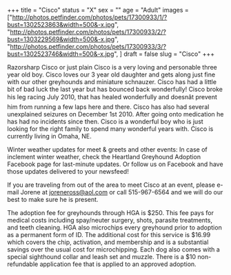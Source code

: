 +++
title = "Cisco"
status = "X"
sex = ""
age = "Adult"
images = ["http://photos.petfinder.com/photos/pets/17300933/1/?bust=1302523863&width=500&-x.jpg",
"http://photos.petfinder.com/photos/pets/17300933/2/?bust=1303229569&width=500&-x.jpg",
"http://photos.petfinder.com/photos/pets/17300933/3/?bust=1302523746&width=500&-x.jpg",
]
draft = false
slug = "Cisco"
+++

Razorsharp Cisco or just plain Cisco is a very loving and personable three year old boy.  Cisco loves our 3 year old daughter and gets along just fine with our other greyhounds and miniature schnauzer.  Cisco has had a little bit of bad luck the last year but has bounced back wonderfully!  Cisco broke his leg racing July 2010, that has healed wonderfully and doesnât prevent him from running a few laps here and there.  Cisco has also had several unexplained seizures on December 1st 2010.  After going onto medication he has had no incidents since then.  Cisco is a wonderful boy who is just looking for the right family to spend many wonderful years with.  Cisco is currently living in Omaha, NE.



Winter weather updates for meet & greets and other events: In case of inclement winter weather, check the Heartland Greyhound Adoption Facebook page for last-minute updates. Or follow us on Facebook and have those updates delivered to your newsfeed!



If you are traveling from out of the area to meet Cisco at an event, please e-mail Jorene at joreneross@aol.com or call 515-967-6564 and we will do our best to make sure he is present.

The adoption fee for greyhounds through HGA is $250. This fee pays for medical costs including spay/neuter surgery, shots, parasite treatments, and teeth cleaning. HGA also microchips every greyhound prior to adoption as a permanent form of ID. The additional cost for this service is $16.99 which covers the chip, activation, and membership and is a substantial savings over the usual cost for microchipping. Each dog also comes with a special sighthound collar and leash set and muzzle. There is a $10 non-refundable application fee that is applied to an approved adoption.

